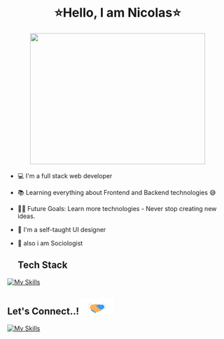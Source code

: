 
<h1 align="center">⭐Hello, I am Nicolas⭐</h1>

<p align="center">
  <img width="400" height="300" src="https://res.cloudinary.com/dpbpyzl96/image/upload/v1708740800/GameLink/tnbsnnxllbnaalptyzkc.png">
</p>

- 💻 I'm a full stack web developer
- 📚 Learning everything about Frontend and Backend technologies 😅
- 💪🏼 Future Goals: Learn more technologies - Never stop creating new ideas.
- 🎨 I'm a self-taught UI designer
- 👀 also i am Sociologist
 
  ## Tech Stack
[![My Skills](https://skillicons.dev/icons?i=js,html,css,react,firebase,mongodb,git,github,postman,vite,nodejs)](https://skillicons.dev)

## <b> Let's Connect..!</b><img src="https://github.com/0xAbdulKhalid/0xAbdulKhalid/raw/main/assets/mdImages/handshake.gif" width ="80">
[![My Skills](https://skillicons.dev/icons?i=linkedin)]([https://skillicons.dev](https://www.linkedin.com/in/nicol%C3%A1s-gonz%C3%A1lez-moller-099767174/)https://www.linkedin.com/in/nicol%C3%A1s-gonz%C3%A1lez-moller-099767174/)


